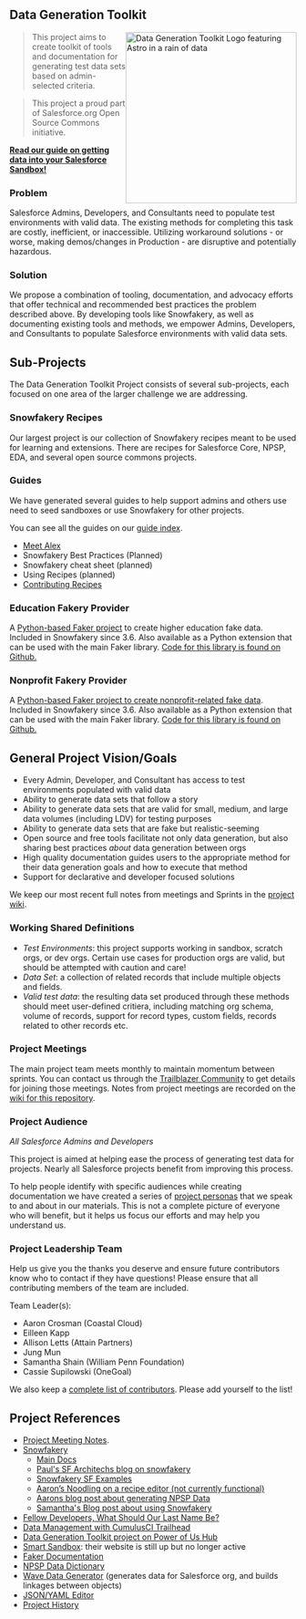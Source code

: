 ## Data Generation Toolkit

<img src="https://raw.githubusercontent.com/SFDO-Community-Sprints/DataGenerationToolkit/master/Assets/DataGenerationLogoFinal051320.png" width="300" alt="Data Generation Toolkit Logo featuring Astro in a rain of data" style="float:right" >

> This project aims to create toolkit of tools and documentation for generating test data sets based on admin-selected criteria.

> This project a proud part of Salesforce.org Open Source Commons initiative.

**[Read our guide on getting data into your Salesforce Sandbox!](https://sfdo-community-sprints.github.io/DataGenerationToolkit/DataGenGuide)**

### Problem
Salesforce Admins, Developers, and Consultants need to populate test environments with valid data.  The existing methods for completing this task are costly, inefficient, or inaccessible.  Utilizing workaround solutions - or worse, making demos/changes in Production - are disruptive and potentially hazardous.

### Solution
We propose a combination of tooling, documentation, and advocacy efforts that offer technical and recommended best practices the problem described above.  By developing tools like Snowfakery, as well as documenting existing tools and methods, we empower Admins, Developers, and Consultants to populate Salesforce environments with valid data sets.

## Sub-Projects

The Data Generation Toolkit Project consists of several sub-projects, each focused on one area of the larger challenge we are addressing.

### Snowfakery Recipes

Our largest project is our collection of Snowfakery recipes meant to be used for learning and extensions. There are recipes for Salesforce Core, NPSP, EDA, and several open source commons projects.

### Guides

We have generated several guides to help support admins and others use need to seed sandboxes or use Snowfakery for other projects.

You can see all the guides on our [guide index](https://sfdo-community-sprints.github.io/DataGenerationToolkit/).

* [Meet Alex](https://sfdo-community-sprints.github.io/DataGenerationToolkit/DataGenGuide.html)
* Snowfakery Best Practices (Planned)
* Snowfakery cheat sheet (planned)
* Using Recipes (planned)
* [Contributing Recipes](https://github.com/SFDO-Community-Sprints/Snowfakery-Recipe-Templates/tree/main)

### Education Fakery Provider

A [Python-based Faker project](https://pypi.org/project/faker-edu/) to create higher education fake data. Included in Snowfakery since 3.6. Also available as a Python extension that can be used with the main Faker library.  [Code for this library is found on Github.](https://github.com/SFDO-Community-Sprints/Snowfakery-Edu)

### Nonprofit Fakery Provider

A [Python-based Faker project to create nonprofit-related fake data](https://pypi.org/project/faker-nonprofit/). Included in Snowfakery since 3.6. Also available as a Python extension that can be used with the main Faker library. [Code for this library is found on Github.](https://github.com/SFDO-Community-Sprints/Snowfakery-nonprofit)

## General Project Vision/Goals

- Every Admin, Developer, and Consultant has access to test environments populated with valid data
- Ability to generate data sets that follow a story
- Ability to generate data sets that are valid for small, medium, and large data volumes (including LDV) for testing purposes
- Ability to generate data sets that are fake but realistic-seeming
- Open source and free tools facilitate not only data generation, but also sharing best practices *about* data generation between orgs
- High quality documentation guides users to the appropriate method for their data generation goals and how to execute that method
- Support for declarative and developer focused solutions

We keep our most recent full notes from meetings and Sprints in the [project wiki](https://github.com/SFDO-Community-Sprints/DataGenerationToolkit/wiki).


### Working Shared Definitions

- *Test Environments*: this project supports working in sandbox, scratch orgs, or dev orgs.  Certain use cases for production orgs are valid, but should be attempted with caution and care!
- *Data Set*: a collection of related records that include multiple objects and fields.
- *Valid test data*: the resulting data set produced through these methods should meet user-defined critiera, including matching org schema, volume of records, support for record types, custom fields, records related to other records etc.

### Project Meetings

The main project team meets monthly to maintain momentum between sprints. You can contact us through the [Trailblazer Community](https://trailhead.salesforce.com/trailblazer-community/groups/0F94S000000kHjVSAU) to get details for joining those meetings. Notes from project meetings are recorded on the [wiki for this repository](https://github.com/SFDO-Community-Sprints/DataGenerationToolkit/wiki).

### Project Audience

_All Salesforce Admins and Developers_

This project is aimed at helping ease the process of generating test data for projects. Nearly all Salesforce projects benefit from improving this process.

To help people identify with specific audiences while creating documentation we have created a series of [project personas](https://raw.githubusercontent.com/SFDO-Community-Sprints/DataGenerationToolkit/master/Assets/DataGenPersonas_202102.pdf) that we speak to and about in our materials. This is not a complete picture of everyone who will benefit, but it helps us focus our efforts and may help you understand us.

### Project Leadership Team

Help us give you the thanks you deserve and ensure future contributors know who to contact if they have questions! Please ensure that all contributing members of the team are included.

Team Leader(s):
  - Aaron Crosman (Coastal Cloud)
  - Eilleen Kapp
  - Allison Letts (Attain Partners)
  - Jung Mun
  - Samantha Shain (William Penn Foundation)
  - Cassie Supilowski (OneGoal)

We also keep a [complete list of contributors](https://github.com/SFDO-Community-Sprints/DataGenerationToolkit/wiki/Project-Contributors).  Please add yourself to the list!

## Project References

- [Project Meeting Notes](https://github.com/SFDO-Community-Sprints/DataGenerationToolkit/wiki).
- [Snowfakery](https://github.com/SFDO-Tooling/Snowfakery)
  - [Main Docs](https://snowfakery.readthedocs.io/en/docs/)
  - [Paul's SF Architechs blog on snowfakery](https://medium.com/salesforce-architects/generate-realistic-datasets-with-snowfakery-5349225b033d)
  - [Snowfakery SF Examples](https://github.com/SFDO-Tooling/Snowfakery/tree/master/examples)
  - [Aaron’s Noodling on a recipe editor (not currently functional)](https://github.com/acrosman/snowmakery)
  - [Aarons blog post about generating NPSP Data](https://spinningcode.org/2020/11/generate-sample-data-for-salesforce-npsp/)
  - [Samantha's Blog post about using Snowfakery](https://thedataarealright.blog/2021/01/15/snowfakery-till-you-makery/)
- [Fellow Developers, What Should Our Last Name Be?](https://dev.to/roygreenfeld/fellow-developers-what-should-our-last-name-be-cle)
- [Data Management with CumulusCI Trailhead](https://trailhead.salesforce.com/en/content/learn/modules/data-management-with-cumulusci?trail_id=build-applications-with-cumulusci)
- [Data Generation Toolkit project on Power of Us Hub](https://powerofus.force.com/s/group/0F91E000000brOoSAI/community-project-data-generation)
- [Smart Sandbox](https://www.smartsandbox.com/index.html): their website is still up but no longer active
- [Faker Documentation](https://faker.readthedocs.io/en/master/)
- [NPSP Data Dictionary](https://attain-projects.quip.com/yD1wAsdz1m1Q/NPSP-Public-Data-Dictionary)
- [Wave Data Generator](https://github.com/ttse-sfdc/sfdc-wave-data-generator) (generates data for Salesforce org, and builds linkages between objects)
- [JSON/YAML Editor](https://json-editor.github.io/json-editor/)
- [Project History](docs/ProjectHistory.md)
